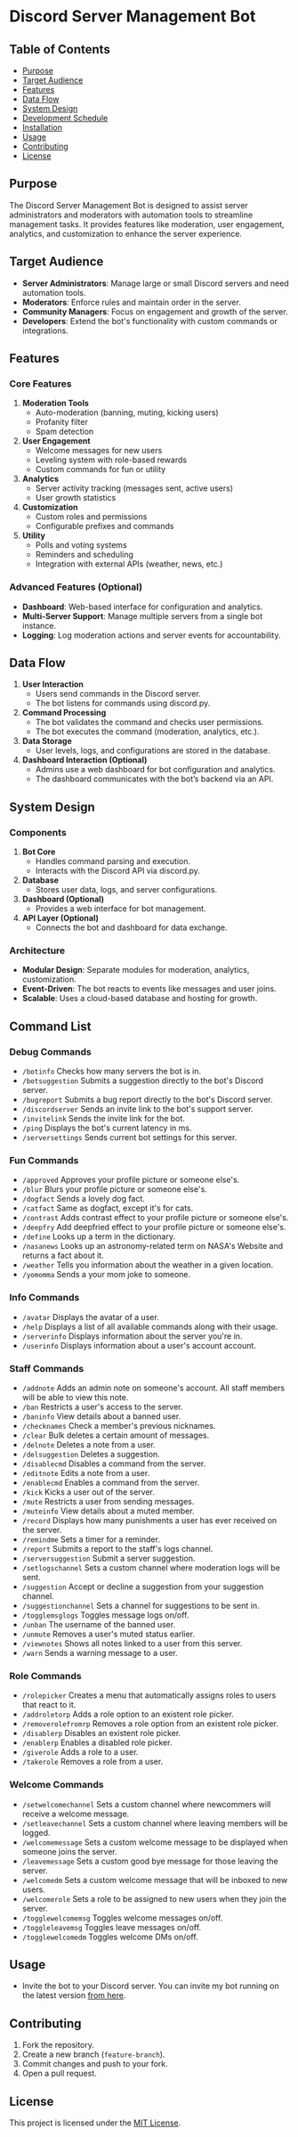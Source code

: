 # Discord Server Management Bot

## Table of Contents
- [Purpose](#purpose)
- [Target Audience](#target-audience)
- [Features](#features)
- [Data Flow](#data-flow)
- [System Design](#system-design)
- [Development Schedule](#development-schedule)
- [Installation](#installation)
- [Usage](#usage)
- [Contributing](#contributing)
- [License](#license)

## Purpose
The Discord Server Management Bot is designed to assist server administrators and moderators with automation tools to streamline management tasks. It provides features like moderation, user engagement, analytics, and customization to enhance the server experience.

## Target Audience
- **Server Administrators**: Manage large or small Discord servers and need automation tools.
- **Moderators**: Enforce rules and maintain order in the server.
- **Community Managers**: Focus on engagement and growth of the server.
- **Developers**: Extend the bot's functionality with custom commands or integrations.

## Features
### Core Features
1. **Moderation Tools**
   - Auto-moderation (banning, muting, kicking users)
   - Profanity filter
   - Spam detection
2. **User Engagement**
   - Welcome messages for new users
   - Leveling system with role-based rewards
   - Custom commands for fun or utility
3. **Analytics**
   - Server activity tracking (messages sent, active users)
   - User growth statistics
4. **Customization**
   - Custom roles and permissions
   - Configurable prefixes and commands
5. **Utility**
   - Polls and voting systems
   - Reminders and scheduling
   - Integration with external APIs (weather, news, etc.)

### Advanced Features (Optional)
- **Dashboard**: Web-based interface for configuration and analytics.
- **Multi-Server Support**: Manage multiple servers from a single bot instance.
- **Logging**: Log moderation actions and server events for accountability.


## Data Flow
1. **User Interaction**
   - Users send commands in the Discord server.
   - The bot listens for commands using discord.py.
2. **Command Processing**
   - The bot validates the command and checks user permissions.
   - The bot executes the command (moderation, analytics, etc.).
3. **Data Storage**
   - User levels, logs, and configurations are stored in the database.
4. **Dashboard Interaction (Optional)**
   - Admins use a web dashboard for bot configuration and analytics.
   - The dashboard communicates with the bot’s backend via an API.

## System Design
### Components
1. **Bot Core**
   - Handles command parsing and execution.
   - Interacts with the Discord API via discord.py.
2. **Database**
   - Stores user data, logs, and server configurations.
3. **Dashboard (Optional)**
   - Provides a web interface for bot management.
4. **API Layer (Optional)**
   - Connects the bot and dashboard for data exchange.

### Architecture
- **Modular Design**: Separate modules for moderation, analytics, customization.
- **Event-Driven**: The bot reacts to events like messages and user joins.
- **Scalable**: Uses a cloud-based database and hosting for growth.


## Command List
### Debug Commands
- `/botinfo` Checks how many servers the bot is in.
- `/botsuggestion` Submits a suggestion directly to the bot's Discord server.
- `/bugreport` Submits a bug report directly to the bot's Discord server.
- `/discordserver` Sends an invite link to the bot's support server.
- `/invitelink` Sends the invite link for the bot.
- `/ping` Displays the bot's current latency in ms.
- `/serversettings` Sends current bot settings for this server.
### Fun Commands
- `/approved` Approves your profile picture or someone else's.
- `/blur` Blurs your profile picture or someone else's.
- `/dogfact` Sends a lovely dog fact.
- `/catfact` Same as dogfact, except it's for cats.
- `/contrast` Adds contrast effect to your profile picture or someone else's.
- `/deepfry` Add deepfried effect to your profile picture or someone else's.
- `/define` Looks up a term in the dictionary.
- `/nasanews` Looks up an astronomy-related term on NASA's Website and returns a fact about it.
- `/weather` Tells you information about the weather in a given location.
- `/yomomma` Sends a your mom joke to someone.
### Info Commands
- `/avatar` Displays the avatar of a user.
- `/help` Displays a list of all available commands along with their usage.
- `/serverinfo`  Displays information about the server you're in.
- `/userinfo` Displays information about a user's account account.
### Staff Commands
- `/addnote` Adds an admin note on someone's account. All staff members will be able to view this note.
- `/ban` Restricts a user's access to the server.
- `/baninfo` View details about a banned user.
- `/checknames` Check a member's previous nicknames.
- `/clear` Bulk deletes a certain amount of messages.
- `/delnote` Deletes a note from a user.
- `/delsuggestion` Deletes a suggestion.
- `/disablecmd` Disables a command from the server.
- `/editnote` Edits a note from a user.
- `/enablecmd` Enables a command from the server.
- `/kick` Kicks a user out of the server.
- `/mute` Restricts a user from sending messages.
- `/muteinfo` View details about a muted member.
- `/record` Displays how many punishments a user has ever received on the server.
- `/remindme` Sets a timer for a reminder.
- `/report` Submits a report to the staff's logs channel.
- `/serversuggestion` Submit a server suggestion.
- `/setlogschannel` Sets a custom channel where moderation logs will be sent.
- `/suggestion` Accept or decline a suggestion from your suggestion channel.
- `/suggestionchannel` Sets a channel for suggestions to be sent in.
- `/togglemsglogs` Toggles message logs on/off.
- `/unban` The username of the banned user.
- `/unmute` Removes a user's muted status earlier.
- `/viewnotes` Shows all notes linked to a user from this server.
- `/warn` Sends a warning message to a user.
### Role Commands
- `/rolepicker` Creates a menu that automatically assigns roles to users that react to it.
- `/addroletorp` Adds a role option to an existent role picker.
- `/removerolefromrp` Removes a role option from an existent role picker.
- `/disablerp` Disables an existent role picker.
- `/enablerp` Enables a disabled role picker.
- `/giverole` Adds a role to a user.
- `/takerole` Removes a role from a user.
### Welcome Commands
- `/setwelcomechannel` Sets a custom channel where newcommers will receive a welcome message.
- `/setleavechannel` Sets a custom channel where leaving members will be logged.
- `/welcomemessage` Sets a custom welcome message to be displayed when someone joins the server.
- `/leavemessage` Sets a custom good bye message for those leaving the server.
- `/welcomedm` Sets a custom welcome message that will be inboxed to new users.
- `/welcomerole` Sets a role to be assigned to new users when they join the server.
- `/togglewelcomemsg` Toggles welcome messages on/off.
- `/toggleleavemsg` Toggles leave messages on/off.
- `/togglewelcomedm` Toggles welcome DMs on/off.

## Usage
- Invite the bot to your Discord server.
   You can invite my bot running on the latest version [from here](https://discord.com/oauth2/authorize?client_id=723094801175806024&permissions=268561494&scope=bot%20applications.commands).

## Contributing
1. Fork the repository.
2. Create a new branch (`feature-branch`).
3. Commit changes and push to your fork.
4. Open a pull request.

## License
This project is licensed under the [MIT License](LICENSE).

